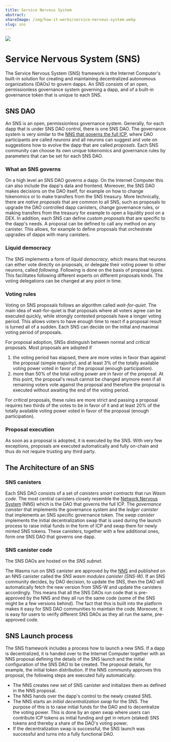 ```yaml
---
title: Service Nervous System
abstract:
shareImage: /img/how-it-works/service-nervous-system.webp
slug: sns
---
```


![](/img/how-it-works/service-nervous-system.webp)

# Service Nervous System (SNS)

The Service Nervous System (SNS) framework is the Internet Computer's built-in solution for creating and maintaining decentralized autonomous organizations (DAOs) to govern dapps.
An SNS consists of an open, permissionless governance system governing a dapp, and of a built-in governance token that is unique to each SNS.


## SNS DAO
An SNS is an open, permissionless governance system.
Generally, for each dapp that is under SNS DAO control, there is one SNS DAO.
The governance system is very similar to the [NNS that governs the full ICP](/how-it-works/network-nervous-system-nns/), where DAO participants are called _neurons_ and all neurons can suggest and vote on suggestions how to evolve the dapp that are called _proposals_.
Each SNS community can choose its own unique tokenomics and governance rules by parameters that can be set for each SNS DAO.


### What an SNS governs
On a high level an SNS DAO governs a dapp. On the Internet Computer this can also include the dapp's data and frontend.
Moreover, the SNS DAO makes decisions on the DAO itself, for example on how to change tokenomics or to make transfers from the SNS treasury.
More technically, there are _native proposals_ that are common to all SNS, such as proposals to upgrade the DAO controlled dapp canisters, change governance rules, or making transfers from the treasury for example to open a liquidity pool on a DEX.
In addition, each SNS can define _custom proposals_ that are specific to the dapp's needs. A proposal can be defined to call any method on any canister. This allows, for example to define proposals that orchestrate upgrades of dapps with many canisters.




### Liquid democracy
The SNS implements a form of _liquid democracy_, which means that neurons can either vote directly on proposals, or delegate their voting power to other neurons, called _following_.
Following is done on the basis of proposal _types_.
This facilitates following different experts on different proposals kinds.
The voting delegations can be changed at any point in time.


### Voting rules
Voting on SNS proposals follows an algorithm called _wait-for-quiet_.
The main idea of wait-for-quiet is that proposals where all voters agree can be executed quickly, while strongly contested proposals have a longer voting period. This allows voters to have enough time to react if a proposal result is turned all of a sudden.
Each SNS can decide on the initial and maximal voting period of proposals.


For proposal adoption, SNSs distinguish between normal and _critical_ proposals.
Most proposals are adopted if
1) the voting period has elapsed, there are more votes in favor than against the proposal (simple majority), and at least 3% of the totally available voting power voted in favor of the proposal (enough participation).
2) more than 50% of the total voting power are in favor of the proposal. At this point, the proposal's result cannot be changed anymore even if all remaining voters vote against the proposal and therefore the proposal is executed without awaiting the end of the voting period.


For _critical_ proposals, these rules are more strict and passing a proposal requires two thirds of the votes to be in favor of it and at least 20% of the totally available voting power voted in favor of the proposal (enough participation).


### Proposal execution
As soon as a proposal is adopted, it is executed by the SNS.
With very few exceptions, proposals are executed automatically and fully on-chain and thus do not require trusting any third party.

## The Architecture of an SNS


### SNS canisters
Each SNS DAO consists of a set of _canisters smart contracts_ that run _Wasm code_.
The most central canisters closely resemble the [Network Nervous System](/how-it-works/network-nervous-system-nns/) (NNS) which is the DAO that governs the full ICP.
The _governance canister_ that implements the governance system and the _ledger canister_ that implements an SNS specific governance token.
The _swap canister_ implements the initial decentralization swap that is used during the launch process to raise initial funds in the form of ICP and swap them for newly minted SNS tokens.
These canisters, together with a few additional ones, form one SNS DAO that governs one dapp.


### SNS canister code
The SNS DAOs are hosted on the _SNS subnet_.


The Wasms run on SNS canister are approved by the [NNS](/how-it-works/network-nervous-system-nns/) and published on an NNS canister called the _SNS wasm modules canister (SNS-W)_.
If an SNS community decides, by DAO decision, to update the SNS, then the DAO will automatically fetch the new version from SNS-W and update the canisters accordingly.
This means that all the SNS DAOs run code that is pre-approved by the NNS and they all run the same code (some of the SNS might be a few versions behind).
The fact that this is built into the platform makes it easy for SNS DAO communities to maintain the code. Moreover, it is easy for users to verify different SNS DAOs as they all run the same, pre-approved code.


## SNS Launch process
The SNS framework includes a process how to launch a new SNS.
If a dapp is decentralized, it is handed over to the Internet Computer together with an NNS proposal defining the details of the SNS launch and the initial configuration of the SNS DAO to be created. The proposal details, for example, the initial token distribution.
If the NNS community approves this proposal, the following steps are executed fully automatically:
* The NNS creates new set of SNS canister and initializes them as defined in the NNS proposal.
* The NNS hands over the dapp's control to the newly created SNS.
* The NNS starts an _initial decentralization swap_ for the SNS. The purpose of this is to raise initial funds for the DAO and to decentralize the voting power. This is done by an open swap where users can contribute ICP tokens as initial funding and get in return (staked) SNS tokens and thereby a share of the DAO's voting power.
* If the decentralization swap is successful, the SNS launch was successful and turns into a fully functional DAO.




